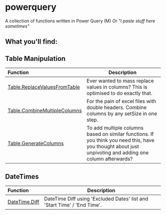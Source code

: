 # powerquery
A collection of functions written in Power Query (M)
*Or "I paste stuff here sometimes"*


## What you'll find:

## Table Manipulation
| Function | Description |
| :--- | ----------- |
| [Table.ReplaceValuesFromTable](Tables/Table.ReplaceValuesFromTable.pq) | Ever wanted to mass replace values in columns? This is optimised to do exactly that. |
| [Table.CombineMultipleColumns](Tables/Table.CombineMultipleColumns.pq) | For the pain of excel files with double headers. Combine columns by any setSize in one step. |
| [Table.GenerateColumns](Tables/Table.GenerateColumns.pq) | To add multiple columns based on similar functions. If you think you need this, have you thought about just unpivoting and adding one column afterwards? |


## DateTimes
| Function | Description |
| :--- | ----------- |
| [DateTime.Diff](DateTimes/DateTime.ReplaceValuesFromTable.pq) | DateTime Diff using 'Excluded Dates' list and 'Start Time' / 'End Time'. |
